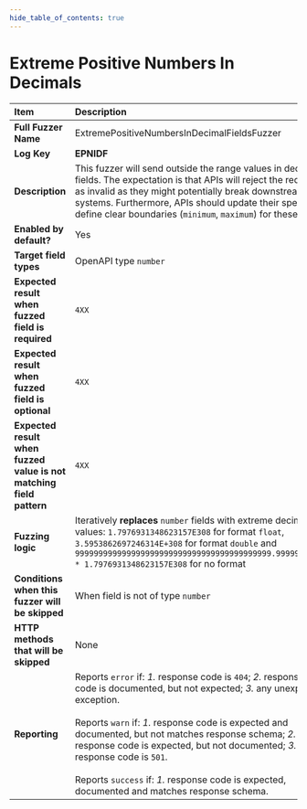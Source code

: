 ```yaml
--- 
hide_table_of_contents: true
---
```


# Extreme Positive Numbers In Decimals

| Item                                                                | Description                                                                                                                                                                                                                                                                                                                                                                                                                                 |
|:--------------------------------------------------------------------|:--------------------------------------------------------------------------------------------------------------------------------------------------------------------------------------------------------------------------------------------------------------------------------------------------------------------------------------------------------------------------------------------------------------------------------------------|
| **Full Fuzzer Name**                                                | ExtremePositiveNumbersInDecimalFieldsFuzzer                                                                                                                                                                                                                                                                                                                                                                                                 |
| **Log Key**                                                         | **EPNIDF**                                                                                                                                                                                                                                                                                                                                                                                                                                  |
| **Description**                                                     | This fuzzer will send outside the range values in decimal fields. The expectation is that APIs will reject the request as invalid as they might potentially break downstream systems. Furthermore, APIs should update their specs to define clear boundaries (`minimum`, `maximum`) for these fields.                                                                                                                                       |
| **Enabled by default?**                                             | Yes                                                                                                                                                                                                                                                                                                                                                                                                                                         |
| **Target field types**                                              | OpenAPI type `number`                                                                                                                                                                                                                                                                                                                                                                                                                       |
| **Expected result when fuzzed field is required**                   | `4XX`                                                                                                                                                                                                                                                                                                                                                                                                                                       |
| **Expected result when fuzzed field is optional**                   | `4XX`                                                                                                                                                                                                                                                                                                                                                                                                                                       |
| **Expected result when fuzzed value is not matching field pattern** | `4XX`                                                                                                                                                                                                                                                                                                                                                                                                                                       |
| **Fuzzing logic**                                                   | Iteratively **replaces** `number` fields with extreme decimal values: `1.7976931348623157E308` for format `float`, ` 3.5953862697246314E+308` for format `double` and `999999999999999999999999999999999999999999.99999999999 * 1.7976931348623157E308` for no format                                                                                                                                                                       |
| **Conditions when this fuzzer will be skipped**                     | When field is not of type `number`                                                                                                                                                                                                                                                                                                                                                                                                          |
| **HTTP methods that will be skipped**                               | None                                                                                                                                                                                                                                                                                                                                                                                                                                        |
| **Reporting**                                                       | Reports `error` if: *1.* response code is `404`; *2.* response code is documented, but not expected; *3.* any unexpected exception. <br/><br/> Reports `warn` if: *1.* response code is expected and documented, but not matches response schema; *2.* response code is expected, but not documented; *3.* response code is `501`. <br/><br/> Reports `success` if: *1.* response code is expected, documented and matches response schema. | 
